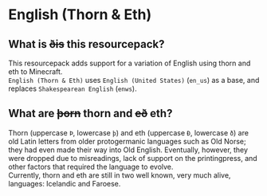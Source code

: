 # English (Thorn & Eth)


## What is ~~ðis~~ this resourcepack?
This resourcepack adds support for a variation of English using thorn and eth
to Minecraft.  
`English (Thorn & Eth)` uses `English (United States)` (`en_us`) as a base, and replaces `Shakespearean English` (`enws`).


## What are ~~þorn~~ thorn and ~~eð~~ eth?
Thorn (uppercase `Þ`, lowercase `þ`) and eth (uppercase `Ð`, lowercase `ð`) are old
Latin letters from older protogermanic languages such as Old Norse; they had
even made their way into Old English. Eventually, however, they were dropped
due to misreadings, lack of support on the printingpress, and other factors that required
the language to evolve.  
Currently, thorn and eth are still in two well known, very much alive, languages:
Icelandic and Faroese.
